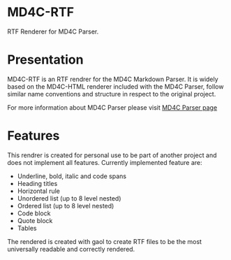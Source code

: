 # MD4C-RTF

RTF Renderer for MD4C Parser.

# Presentation

MD4C-RTF is an RTF rendrer for the MD4C Markdown Parser. It is widely based on
the MD4C-HTML renderer included with the MD4C Parser, follow similar name
conventions and structure in respect to the original project.

For more information about MD4C Parser please visit
[MD4C Parser page](http://github.com/mity/md4c)

# Features

This rendrer is created for personal use to be part of another project and does
not implement all features. Currently implemented feature are:
- Underline, bold, italic and code spans
- Heading titles
- Horizontal rule
- Unordered list (up to 8 level nested)
- Ordered list (up to 8 level nested)
- Code block
- Quote block
- Tables

The rendered is created with gaol to create RTF files to be the most
universally readable and correctly rendered.
